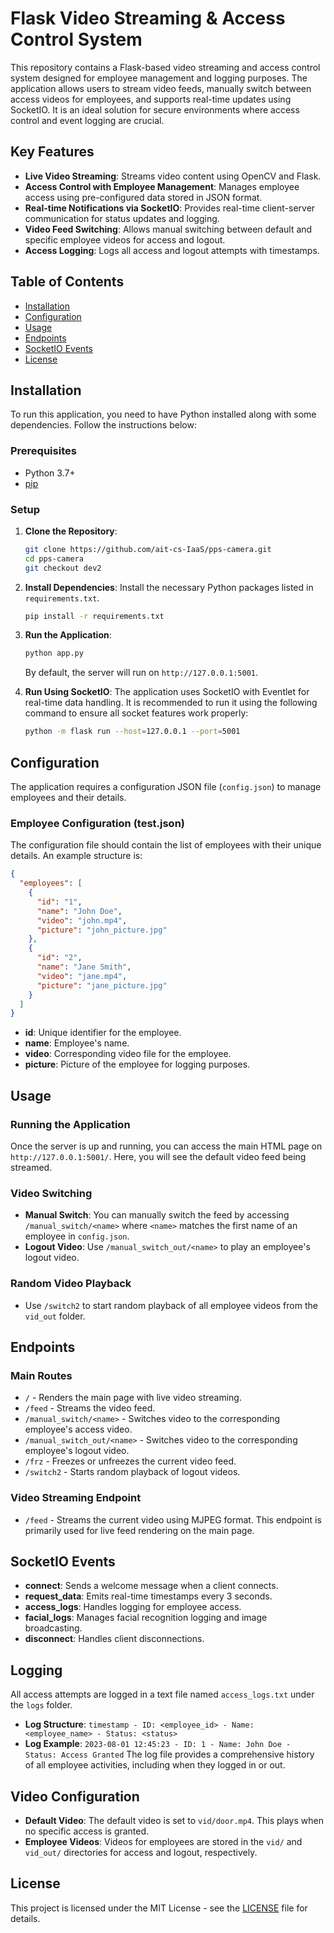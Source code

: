 # Flask Video Streaming & Access Control System

This repository contains a Flask-based video streaming and access control system designed for employee management and logging purposes. The application allows users to stream video feeds, manually switch between access videos for employees, and supports real-time updates using SocketIO. It is an ideal solution for secure environments where access control and event logging are crucial.

## Key Features
- **Live Video Streaming**: Streams video content using OpenCV and Flask.
- **Access Control with Employee Management**: Manages employee access using pre-configured data stored in JSON format.
- **Real-time Notifications via SocketIO**: Provides real-time client-server communication for status updates and logging.
- **Video Feed Switching**: Allows manual switching between default and specific employee videos for access and logout.
- **Access Logging**: Logs all access and logout attempts with timestamps.

## Table of Contents
- [Installation](#installation)
- [Configuration](#configuration)
- [Usage](#usage)
- [Endpoints](#endpoints)
- [SocketIO Events](#socketio-events)
- [License](#license)

## Installation
To run this application, you need to have Python installed along with some dependencies. Follow the instructions below:

### Prerequisites
- Python 3.7+
- [pip](https://pip.pypa.io/en/stable/installation/)

### Setup
1. **Clone the Repository**:
   ```bash
   git clone https://github.com/ait-cs-IaaS/pps-camera.git
   cd pps-camera
   git checkout dev2

   ```

2. **Install Dependencies**:
   Install the necessary Python packages listed in `requirements.txt`.
   ```bash
   pip install -r requirements.txt
   ```

3. **Run the Application**:
   ```bash
   python app.py
   ```
   By default, the server will run on `http://127.0.0.1:5001`.

4. **Run Using SocketIO**:
   The application uses SocketIO with Eventlet for real-time data handling. It is recommended to run it using the following command to ensure all socket features work properly:
   ```bash
   python -m flask run --host=127.0.0.1 --port=5001
   ```

## Configuration
The application requires a configuration JSON file (`config.json`) to manage employees and their details.

### Employee Configuration (test.json)
The configuration file should contain the list of employees with their unique details. An example structure is:

```json
{
  "employees": [
    {
      "id": "1",
      "name": "John Doe",
      "video": "john.mp4",
      "picture": "john_picture.jpg"
    },
    {
      "id": "2",
      "name": "Jane Smith",
      "video": "jane.mp4",
      "picture": "jane_picture.jpg"
    }
  ]
}
```
- **id**: Unique identifier for the employee.
- **name**: Employee's name.
- **video**: Corresponding video file for the employee.
- **picture**: Picture of the employee for logging purposes.

## Usage
### Running the Application
Once the server is up and running, you can access the main HTML page on `http://127.0.0.1:5001/`. Here, you will see the default video feed being streamed.

### Video Switching
- **Manual Switch**: You can manually switch the feed by accessing `/manual_switch/<name>` where `<name>` matches the first name of an employee in `config.json`.
- **Logout Video**: Use `/manual_switch_out/<name>` to play an employee's logout video.

### Random Video Playback
- Use `/switch2` to start random playback of all employee videos from the `vid_out` folder.

## Endpoints
### Main Routes
- `/` - Renders the main page with live video streaming.
- `/feed` - Streams the video feed.
- `/manual_switch/<name>` - Switches video to the corresponding employee's access video.
- `/manual_switch_out/<name>` - Switches video to the corresponding employee's logout video.
- `/frz` - Freezes or unfreezes the current video feed.
- `/switch2` - Starts random playback of logout videos.

### Video Streaming Endpoint
- `/feed` - Streams the current video using MJPEG format. This endpoint is primarily used for live feed rendering on the main page.

## SocketIO Events
- **connect**: Sends a welcome message when a client connects.
- **request_data**: Emits real-time timestamps every 3 seconds.
- **access_logs**: Handles logging for employee access.
- **facial_logs**: Manages facial recognition logging and image broadcasting.
- **disconnect**: Handles client disconnections.

## Logging
All access attempts are logged in a text file named `access_logs.txt` under the `logs` folder.
- **Log Structure**: `timestamp - ID: <employee_id> - Name: <employee_name> - Status: <status>`
- **Log Example**: `2023-08-01 12:45:23 - ID: 1 - Name: John Doe - Status: Access Granted`
The log file provides a comprehensive history of all employee activities, including when they logged in or out.

## Video Configuration
- **Default Video**: The default video is set to `vid/door.mp4`. This plays when no specific access is granted.
- **Employee Videos**: Videos for employees are stored in the `vid/` and `vid_out/` directories for access and logout, respectively.

## License
This project is licensed under the MIT License - see the [LICENSE](LICENSE) file for details.

